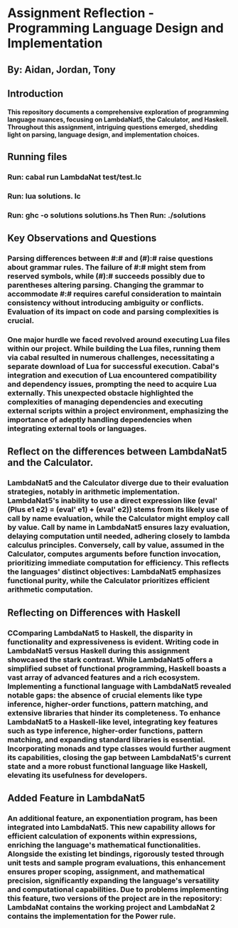 # Assignment Reflection - Programming Language Design and Implementation

## By: Aidan, Jordan, Tony

## Introduction

#### This repository documents a comprehensive exploration of programming language nuances, focusing on LambdaNat5, the Calculator, and Haskell. Throughout this assignment, intriguing questions emerged, shedding light on parsing, language design, and implementation choices.

## Running files

### Run: cabal run LambdaNat test/test.lc
### Run: lua solutions. lc
### Run: ghc -o solutions solutions.hs   Then Run:  ./solutions

## Key Observations and Questions

### Parsing differences between #:# and (#):# raise questions about grammar rules. The failure of #:# might stem from reserved symbols, while (#):# succeeds possibly due to parentheses altering parsing. Changing the grammar to accommodate #:# requires careful consideration to maintain consistency without introducing ambiguity or conflicts. Evaluation of its impact on code and parsing complexities is crucial.

### One major hurdle we faced revolved around executing Lua files within our project. While building the Lua files, running them via cabal resulted in numerous challenges, necessitating a separate download of Lua for successful execution. Cabal's integration and execution of Lua encountered compatibility and dependency issues, prompting the need to acquire Lua externally. This unexpected obstacle highlighted the complexities of managing dependencies and executing external scripts within a project environment, emphasizing the importance of adeptly handling dependencies when integrating external tools or languages.

## Reflect on the differences between LambdaNat5 and the Calculator.

### LambdaNat5 and the Calculator diverge due to their evaluation strategies, notably in arithmetic implementation. LambdaNat5's inability to use a direct expression like (eval' (Plus e1 e2) = (eval' e1) + (eval' e2)) stems from its likely use of call by name evaluation, while the Calculator might employ call by value. Call by name in LambdaNat5 ensures lazy evaluation, delaying computation until needed, adhering closely to lambda calculus principles. Conversely, call by value, assumed in the Calculator, computes arguments before function invocation, prioritizing immediate computation for efficiency. This reflects the languages' distinct objectives: LambdaNat5 emphasizes functional purity, while the Calculator prioritizes efficient arithmetic computation.


## Reflecting on Differences with Haskell

### CComparing LambdaNat5 to Haskell, the disparity in functionality and expressiveness is evident. Writing code in LambdaNat5 versus Haskell during this assignment showcased the stark contrast. While LambdaNat5 offers a simplified subset of functional programming, Haskell boasts a vast array of advanced features and a rich ecosystem. Implementing a functional language with LambdaNat5 revealed notable gaps: the absence of crucial elements like type inference, higher-order functions, pattern matching, and extensive libraries that hinder its completeness. To enhance LambdaNat5 to a Haskell-like level, integrating key features such as type inference, higher-order functions, pattern matching, and expanding standard libraries is essential. Incorporating monads and type classes would further augment its capabilities, closing the gap between LambdaNat5's current state and a more robust functional language like Haskell, elevating its usefulness for developers.

## Added Feature in LambdaNat5

### An additional feature, an exponentiation program, has been integrated into LambdaNat5. This new capability allows for efficient calculation of exponents within expressions, enriching the language's mathematical functionalities. Alongside the existing let bindings, rigorously tested through unit tests and sample program evaluations, this enhancement ensures proper scoping, assignment, and mathematical precision, significantly expanding the language's versatility and computational capabilities. Due to problems implementing this feature, two versions of the project are in the repository: LambdaNat contains the working project and LambdaNat 2 contains the implementation for the Power rule.
